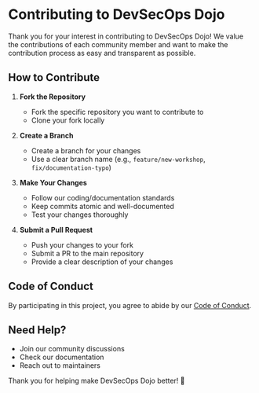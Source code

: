 # Contributing to DevSecOps Dojo

Thank you for your interest in contributing to DevSecOps Dojo! We value the contributions of each community member and want to make the contribution process as easy and transparent as possible.

## How to Contribute

1. **Fork the Repository**
   - Fork the specific repository you want to contribute to
   - Clone your fork locally

2. **Create a Branch**
   - Create a branch for your changes
   - Use a clear branch name (e.g., `feature/new-workshop`, `fix/documentation-typo`)

3. **Make Your Changes**
   - Follow our coding/documentation standards
   - Keep commits atomic and well-documented
   - Test your changes thoroughly

4. **Submit a Pull Request**
   - Push your changes to your fork
   - Submit a PR to the main repository
   - Provide a clear description of your changes

## Code of Conduct

By participating in this project, you agree to abide by our [Code of Conduct](./CODE_OF_CONDUCT.md).

## Need Help?

- Join our community discussions
- Check our documentation
- Reach out to maintainers

Thank you for helping make DevSecOps Dojo better! 🙏
